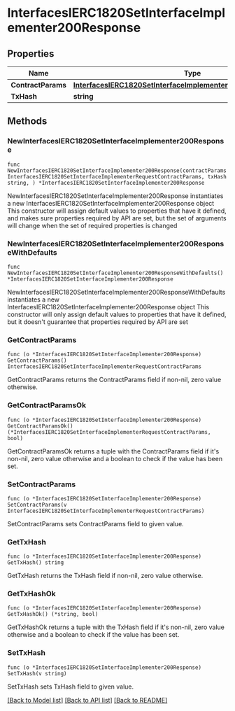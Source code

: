 # InterfacesIERC1820SetInterfaceImplementer200Response

## Properties

Name | Type | Description | Notes
------------ | ------------- | ------------- | -------------
**ContractParams** | [**InterfacesIERC1820SetInterfaceImplementerRequestContractParams**](InterfacesIERC1820SetInterfaceImplementerRequestContractParams.md) |  | 
**TxHash** | **string** |  | 

## Methods

### NewInterfacesIERC1820SetInterfaceImplementer200Response

`func NewInterfacesIERC1820SetInterfaceImplementer200Response(contractParams InterfacesIERC1820SetInterfaceImplementerRequestContractParams, txHash string, ) *InterfacesIERC1820SetInterfaceImplementer200Response`

NewInterfacesIERC1820SetInterfaceImplementer200Response instantiates a new InterfacesIERC1820SetInterfaceImplementer200Response object
This constructor will assign default values to properties that have it defined,
and makes sure properties required by API are set, but the set of arguments
will change when the set of required properties is changed

### NewInterfacesIERC1820SetInterfaceImplementer200ResponseWithDefaults

`func NewInterfacesIERC1820SetInterfaceImplementer200ResponseWithDefaults() *InterfacesIERC1820SetInterfaceImplementer200Response`

NewInterfacesIERC1820SetInterfaceImplementer200ResponseWithDefaults instantiates a new InterfacesIERC1820SetInterfaceImplementer200Response object
This constructor will only assign default values to properties that have it defined,
but it doesn't guarantee that properties required by API are set

### GetContractParams

`func (o *InterfacesIERC1820SetInterfaceImplementer200Response) GetContractParams() InterfacesIERC1820SetInterfaceImplementerRequestContractParams`

GetContractParams returns the ContractParams field if non-nil, zero value otherwise.

### GetContractParamsOk

`func (o *InterfacesIERC1820SetInterfaceImplementer200Response) GetContractParamsOk() (*InterfacesIERC1820SetInterfaceImplementerRequestContractParams, bool)`

GetContractParamsOk returns a tuple with the ContractParams field if it's non-nil, zero value otherwise
and a boolean to check if the value has been set.

### SetContractParams

`func (o *InterfacesIERC1820SetInterfaceImplementer200Response) SetContractParams(v InterfacesIERC1820SetInterfaceImplementerRequestContractParams)`

SetContractParams sets ContractParams field to given value.


### GetTxHash

`func (o *InterfacesIERC1820SetInterfaceImplementer200Response) GetTxHash() string`

GetTxHash returns the TxHash field if non-nil, zero value otherwise.

### GetTxHashOk

`func (o *InterfacesIERC1820SetInterfaceImplementer200Response) GetTxHashOk() (*string, bool)`

GetTxHashOk returns a tuple with the TxHash field if it's non-nil, zero value otherwise
and a boolean to check if the value has been set.

### SetTxHash

`func (o *InterfacesIERC1820SetInterfaceImplementer200Response) SetTxHash(v string)`

SetTxHash sets TxHash field to given value.



[[Back to Model list]](../README.md#documentation-for-models) [[Back to API list]](../README.md#documentation-for-api-endpoints) [[Back to README]](../README.md)


